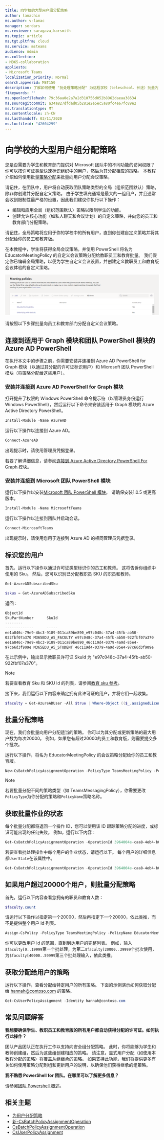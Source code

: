 ```yaml
---
title: 向学校的大型用户组分配策略
author: lanachin
ms.author: v-lanac
manager: serdars
ms.reviewer: saragava,karsmith
ms.topic: article
ms.tgt.pltfrm: cloud
ms.service: msteams
audience: Admin
ms.collection:
- M365-collaboration
appliesto:
- Microsoft Teams
localization_priority: Normal
search.appverid: MET150
description: 了解如何使用 "批处理策略分配" 为远程学校（teleschool、长途）批量为您的教育机构中的大型用户分配策略。
f1keywords: ''
ms.openlocfilehash: 79c36aa0e2a7a2d310756d052b8962daeaa38634
ms.sourcegitcommit: a34a827dfdad05b281e2e5ec5a80fc4e67fc89e2
ms.translationtype: MT
ms.contentlocale: zh-CN
ms.lasthandoff: 03/11/2020
ms.locfileid: "42604299"
---
```

# <a name="assign-policies-to-large-sets-of-users-in-your-school"></a>向学校的大型用户组分配策略

您是否需要为学生和教育部门提供对 Microsoft 团队中的不同功能的访问权限？ 你可以按许可证类型快速标识组织中的用户，然后为其分配相应的策略。 本教程介绍如何使用批量[策略分配](assign-policies.md#assign-a-policy-to-a-batch-of-users)来批量向用户分配会议策略。

请记住，在团队中，用户将自动获取团队策略类型的全局（组织范围默认）策略，除非你创建并分配自定义策略。 由于学生填充通常是最大的一组用户，并且通常会收到限制性最严格的设置，因此我们建议你执行以下操作：

- 编辑和应用全局（组织范围默认）策略以限制学生的功能。 
- 创建允许核心功能（如私人聊天和会议计划）的自定义策略，并向您的员工和教育部门分配策略。

请记住，全局策略将应用于你的学校中的所有用户，直到你创建自定义策略并将其分配给你的员工和教育版。

在本教程中，学生将获得全局会议策略，并使用 PowerShell 将名为 EducatorMeetingPolicy 的自定义会议策略分配给教职员工和教育批量。 我们假定你已编辑全局策略，以便为学生自定义会议设置，并创建定义教职员工和教育版会议体验的自定义策略。

![团队管理中心中的 "会议策略" 页面的屏幕截图](media/edu-batch-policy-assignment.png)

请按照以下步骤批量向员工和教育部门分配自定义会议策略。

## <a name="connect-to-the-azure-ad-powershell-for-graph-module-and-the-teams-powershell-module"></a>连接到适用于 Graph 模块和团队 PowerShell 模块的 Azure AD PowerShell

在执行本文中的步骤之前，你需要安装并连接到 Azure AD PowerShell for Graph 模块（以通过其分配的许可证标识用户）和 Microsoft 团队 PowerShell 模块（将策略分配给这些用户）。

### <a name="install-and-connect-to-the-azure-ad-powershell-for-graph-module"></a>安装并连接到 Azure AD PowerShell for Graph 模块

打开提升了权限的 Windows PowerShell 命令提示符（以管理员身份运行 Windows PowerShell），然后运行以下命令来安装适用于 Graph 模块的 Azure Active Directory PowerShell。

```powershell
Install-Module -Name AzureAD
```

运行以下操作以连接到 Azure AD。

```powershell
Connect-AzureAD
```

出现提示时，请使用管理员凭据登录。

若要了解详细信息，请参阅[连接到 Azure Active Directory PowerShell For Graph 模块](https://docs.microsoft.com/office365/enterprise/powershell/connect-to-office-365-powershell#connect-with-the-azure-active-directory-powershell-for-graph-module)。

### <a name="install-and-connect-to-the-microsoft-teams-powershell-module"></a>安装并连接到 Microsoft 团队 PowerShell 模块

运行以下操作以安装[Microsoft 团队 PowerShell 模块](https://www.powershellgallery.com/packages/MicrosoftTeams)。 请确保安装1.0.5 或更高版本。

```powershell
Install-Module -Name MicrosoftTeams
```

运行以下操作以连接到团队并启动会话。

```powershell
Connect-MicrosoftTeams
```
出现提示时，请使用您用于连接到 Azure AD 的相同管理员凭据登录。

## <a name="identify-your-users"></a>标识您的用户

首先，运行以下操作以通过许可证类型标识你的员工和教师。 这将告诉你组织中使用的 Sku。 然后，您可以识别已分配教职员 SKU 的职员和教师。

```powershell
Get-AzureADSubscribedSku
```

```powershell
$skus = Get-AzureADSubscribedSku
```

返回：

```
ObjectId                                                                  SkuPartNumber      SkuId
--------                                                                  -------------      -----
ee1a846c-79e9-4bc3-9189-011ca89be890_e97c048c-37a4-45fb-ab50-022fbf07a370 M365EDU_A5_FACULTY e97c048c-37a4-45fb-ab50-922fbf07a370
ee1a846c-79e9-4bc3-9189-011ca89be890_46c119d4-0379-4a9d-85e4-97c66d3f909e M365EDU_A5_STUDENT 46c119d4-0379-4a9d-85e4-97c66d3f909e
```

在此示例中，输出显示教职员许可证 SkuId 为 "e97c048c-37a4-45fb-ab50-922fbf07a370"。

> [!NOTE]
> 若要查看教育 Sku 和 SKU Id 的列表，请参阅[教育 sku 参考](sku-reference-edu.md)。

接下来，我们运行以下内容来确定拥有此许可证的用户，并将它们一起收集。

```powershell
$faculty = Get-AzureADUser -All $true | Where-Object (($_.assignedLicenses).SkuId -contains "e97c048c-37a4-45fb-ab50-922fbf07a370")
```

## <a name="assign-a-policy-in-bulk"></a>批量分配策略

现在，我们会批量向用户分配适当的策略。 你可以为其分配或更新策略的最大用户数为每次20000。 例如，如果您有超过20000的员工和教育版，则需要提交多个批次。

运行以下操作，将名为 EducatorMeetingPolicy 的会议策略分配给你的员工和教育版。

```powershell
New-CsBatchPolicyAssignmentOperation -PolicyType TeamsMeetingPolicy -PolicyName EducatorMeetingPolicy -Identity $faculty.ObjectId
```

> [!NOTE]
> 若要批量分配不同的策略类型（如 TeamsMessagingPolicy），你需要更改```PolicyType```为你分配的策略和```PolicyName```策略名称。

## <a name="get-the-status-of-a-bulk-assignment"></a>获取批量作业的状态

每个批量分配都将返回一个操作 ID，您可以使用该 ID 跟踪策略分配的进度，或标识可能出现的任何失败。 例如，运行以下内容：

```powershell
Get-CsBatchPolicyAssignmentOperation -OperationId 3964004e-caa8-4eb4-b0d2-7dd2c8173c8c | fl
```

若要查看批处理操作中每个用户的作业状态，请运行以下。 每个用户的详细信息都```UserState```在该属性中。

```powershell
Get-CsBatchPolicyAssignmentOperation -OperationId 3964004e-caa8-4eb4-b0d2-7dd2c8173c8c | Select -ExpandProperty UserState
```

## <a name="assign-a-policy-in-bulk-if-you-have-more-than-20000-users"></a>如果用户超过20000个用户，则批量分配策略

首先，运行以下内容查看您拥有的职员和教育人数：

```powershell
$faculty.count
```

请运行以下操作以指定第一个20000，然后再指定下一个20000，依此类推，而不是提供整个用户 Id 列表。

```powershell
Assign-CsPolicy -PolicyType TeamsMeetingPolicy -PolicyName EducatorMeetingPolicy -Identities $faculty[0..19999].ObjectId
```

你可以更改用户 Id 的范围，直到到达用户的完整列表。 例如，输入```$faculty[0..19999```第一个批处理，为第二```$faculty[20000..39999```个批次使用，为```$faculty[40000..59999```第三个批处理输入，依此类推。

## <a name="get-the-policies-assigned-to-a-user"></a>获取分配给用户的策略

运行以下操作，查看分配给特定用户的所有策略。 下面的示例演示如何获取分配给 hannah@contoso.com 的策略。

```powershell
Get-CsUserPolicyAssignment -Identity hannah@contoso.com
```

## <a name="faq"></a>常见问题解答

**我想要确保学生、教职员工和教育版的所有用户都自动获得分配的许可证。如何执行此操作？**

团队产品团队正在执行工作以支持向安全组分配策略。 此时，你将能够为学生和教师创建组，然后为这些组创建相应的策略。 请注意，显式用户分配（如使用本教程分配的策略）将覆盖从组继承的策略。 如果支持此功能，我们将提供更多有关如何使用策略分配到组和更新用户的说明，以确保他们获得继承的组策略。

**我不熟悉 PowerShell for 团队。在哪里可以了解更多信息？**

请参阅[团队 Powershell 概述](teams-powershell-overview.md)。

## <a name="related-topics"></a>相关主题

- [为用户分配策略](assign-policies.md)
- [新-CsBatchPolicyAssignmentOperation](https://docs.microsoft.com/powershell/module/teams/new-csbatchpolicyassignmentoperation)
- [CsBatchPolicyAssignmentOperation](https://docs.microsoft.com/powershell/module/teams/get-csbatchpolicyassignmentoperation)
- [CsUserPolicyAssignment](https://docs.microsoft.com/powershell/module/teams/get-csuserpolicyassignment)